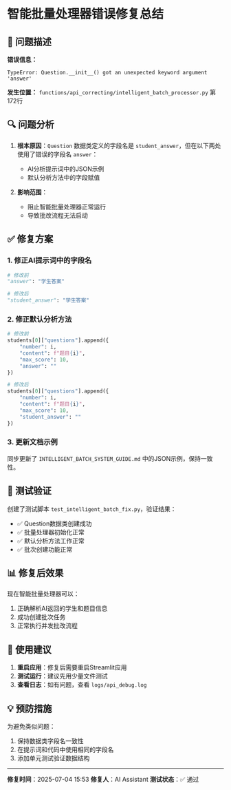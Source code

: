 # 智能批量处理器错误修复总结

## 🐛 问题描述

**错误信息：**
```
TypeError: Question.__init__() got an unexpected keyword argument 'answer'
```

**发生位置：**
`functions/api_correcting/intelligent_batch_processor.py` 第172行

## 🔍 问题分析

1. **根本原因**：`Question` 数据类定义的字段名是 `student_answer`，但在以下两处使用了错误的字段名 `answer`：
   - AI分析提示词中的JSON示例
   - 默认分析方法中的字段赋值

2. **影响范围**：
   - 阻止智能批量处理器正常运行
   - 导致批改流程无法启动

## ✅ 修复方案

### 1. 修正AI提示词中的字段名
```python
# 修改前
"answer": "学生答案"

# 修改后
"student_answer": "学生答案"
```

### 2. 修正默认分析方法
```python
# 修改前
students[0]["questions"].append({
    "number": i,
    "content": f"题目{i}",
    "max_score": 10,
    "answer": ""
})

# 修改后
students[0]["questions"].append({
    "number": i,
    "content": f"题目{i}",
    "max_score": 10,
    "student_answer": ""
})
```

### 3. 更新文档示例
同步更新了 `INTELLIGENT_BATCH_SYSTEM_GUIDE.md` 中的JSON示例，保持一致性。

## 🧪 测试验证

创建了测试脚本 `test_intelligent_batch_fix.py`，验证结果：
- ✅ Question数据类创建成功
- ✅ 批量处理器初始化正常
- ✅ 默认分析方法工作正常
- ✅ 批次创建功能正常

## 📊 修复后效果

现在智能批量处理器可以：
1. 正确解析AI返回的学生和题目信息
2. 成功创建批次任务
3. 正常执行并发批改流程

## 🚀 使用建议

1. **重启应用**：修复后需要重启Streamlit应用
2. **测试运行**：建议先用少量文件测试
3. **查看日志**：如有问题，查看 `logs/api_debug.log`

## 💡 预防措施

为避免类似问题：
1. 保持数据类字段名一致性
2. 在提示词和代码中使用相同的字段名
3. 添加单元测试验证数据结构

---

**修复时间**：2025-07-04 15:53
**修复人**：AI Assistant
**测试状态**：✅ 通过 